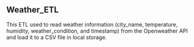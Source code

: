 ## Weather_ETL
This ETL used to read weather information (city_name, temperature, humidity, weather_condition, and timestamp) from the Openweather API and load it to a CSV file in local storage.
